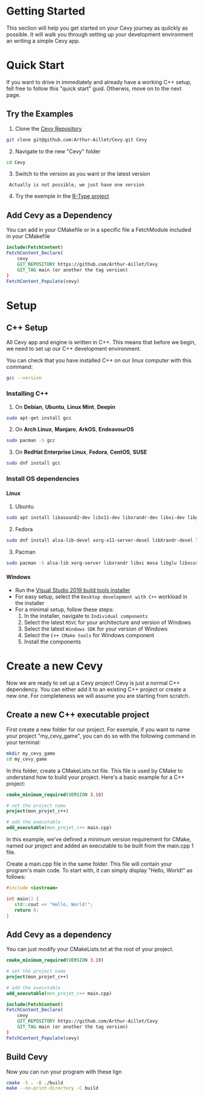 # Getting Started
This section will help you get started on your Cevy journey as quilckly as possible. It will walk you through setting up your development environment an writing a simple Cevy app.

# Quick Start
If you want to drive in immediately and already have a working C++ setup, fell free to follow this "quick start" guid. Otherwis, move on to the next page.

## Try the Examples

1. Clone the [Cevy Repository][1]

```bash
git clone git@github.com:Arthur-Aillet/Cevy.git Cevy
```

2. Navigate to the new "Cevy" folder

```bash
cd Cevy
```

3. Switch to the version as you want or the latest version

``` Actually is not possible, we just have one version```

4. Try the exemple in the [R-Type project][2]

## Add Cevy as a Dependency

You can add in your CMakefile or in a specific file a FetchModule included in your CMakefile

```cmake
include(FetchContent)
FetchContent_Declare(
    cevy
    GIT_REPOSITORY https://github.com/Arthur-Aillet/Cevy
    GIT_TAG main (or another the tag version)
)
FetchContent_Populate(cevy)
```


# Setup

## C++ Setup
All Cevy app and engine is written in C++. This means that before we begin, we need to set up our C++ development environment.

You can check that you have installed C++ on our linux computer with this command:

```bash
gcc --version
```

### Installing C++

1. On **Debian**, **Ubuntu**, **Linux Mint**, **Deepin**

```bash
sudo apt-get install gcc
```

2. On **Arch Linux**, **Manjaro**, **ArkOS**, **EndeavourOS**

```bash
sudo pacman -S gcc
```

3. On **RedHat Enterprise Linux**, **Fedora**, **CentOS**, **SUSE**

```bash
sudo dnf install gcc
```


### Install OS dependencies

####    Linux

1. Ubuntu

```bash
sudo apt install libasound2-dev libx11-dev libxrandr-dev libxi-dev libgl1-mesa-dev libglu1-mesa-dev libxcursor-dev libxinerama-dev libglfw3-dev
```

2. Fedora

```bash
sudo dnf install alsa-lib-devel xorg-x11-server-devel libXrandr-devel libXi-devel mesa-libGL-devel mesa-libGLU-devel libXcursor-devel libXinerama-devel glfw-devel
```

3. Pacman

```bash
sudo pacman -S alsa-lib xorg-server libxrandr libxi mesa libglu libxcursor xorg-server-common libxinerama glfw-x11
```

####    Windows

- Run the [Visual Studio 2019 build tools installer][3]
- For easy setup, select the `Desktop development with C++` workload in the installer
- For a minimal setup, follow these steps:
  1. In the installer, navigate to `Individual components`
  2. Select the latest `MSVC` for your architecture and version of Windows
  3. Select the latest `Windows SDK` for your version of Windows
  4. Select the `C++ CMake tools` for Windows component
  5. Install the components


# Create a new Cevy
Now we are ready to set up a Cevy project! Cevy is just a normal C++ dependency. You can either add it to an existing C++ project or create a new one. For completeness we will assume you are starting from scratch.

## Create a new C++ executable project
First create a new folder for our project. For exemple, if you want to name your project "my_cevy_game", you can do so with the following command in your terminal:
```bash
mkdir my_cevy_game
cd my_cevy_game
```

In this folder, create a CMakeLists.txt file. This file is used by CMake to understand how to build your project. Here's a basic example for a C++ project:

```cmake
cmake_minimum_required(VERSION 3.10)

# set the project name
project(mon_projet_c++)

# add the executable
add_executable(mon_projet_c++ main.cpp)
```
In this example, we've defined a minimum version requirement for CMake, named our project and added an executable to be built from the main.cpp 1 file.

Create a main.cpp file in the same folder. This file will contain your program's main code. To start with, it can simply display "Hello, World!" as follows:


```cpp
#include <iostream>

int main() {
   std::cout << "Hello, World!";
   return 0;
}
```

## Add Cevy as a dependency

You can just modify your CMakeLists.txt at the root of your project.
```cmake
cmake_minimum_required(VERSION 3.10)

# set the project name
project(mon_projet_c++)

# add the executable
add_executable(mon_projet_c++ main.cpp)

include(FetchContent)
FetchContent_Declare(
    cevy
    GIT_REPOSITORY https://github.com/Arthur-Aillet/Cevy
    GIT_TAG main (or another the tag version)
)
FetchContent_Populate(cevy)
```
## Build Cevy
Now you can run your program with these lign

```bash
cmake -S . -B ./build
make --no-print-directory -C build
```


[1]: https://github.com/Arthur-Aillet/Cevy "Title"
[2]: https://github.com/Arthur-Aillet/RType "Title"
[3]: https://visualstudio.microsoft.com/thank-you-downloading-visual-studio/?sku=BuildTools&rel=16 "Title"
[4]: https://github.com/microsoft/vcpkg "Title"
